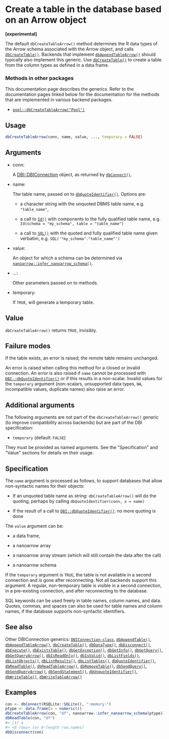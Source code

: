# Create a table in the database based on an Arrow object

**\[experimental\]**

The default `dbCreateTableArrow()` method determines the R data types of
the Arrow schema associated with the Arrow object, and calls
[`dbCreateTable()`](https://dbi.r-dbi.org/dev/reference/dbCreateTable.md).
Backends that implement
[`dbAppendTableArrow()`](https://dbi.r-dbi.org/dev/reference/dbAppendTableArrow.md)
should typically also implement this generic. Use
[`dbCreateTable()`](https://dbi.r-dbi.org/dev/reference/dbCreateTable.md)
to create a table from the column types as defined in a data frame.

### Methods in other packages

This documentation page describes the generics. Refer to the
documentation pages linked below for the documentation for the methods
that are implemented in various backend packages.

- [`pool::dbCreateTableArrow("Pool")`](http://rstudio.github.io/pool/reference/DBI-wrap.md)

## Usage

``` r
dbCreateTableArrow(conn, name, value, ..., temporary = FALSE)
```

## Arguments

- conn:

  A
  [DBI::DBIConnection](https://dbi.r-dbi.org/dev/reference/DBIConnection-class.md)
  object, as returned by
  [`dbConnect()`](https://dbi.r-dbi.org/dev/reference/dbConnect.md).

- name:

  The table name, passed on to
  [`dbQuoteIdentifier()`](https://dbi.r-dbi.org/dev/reference/dbQuoteIdentifier.md).
  Options are:

  - a character string with the unquoted DBMS table name, e.g.
    `"table_name"`,

  - a call to [`Id()`](https://dbi.r-dbi.org/dev/reference/Id.md) with
    components to the fully qualified table name, e.g.
    `Id(schema = "my_schema", table = "table_name")`

  - a call to [`SQL()`](https://dbi.r-dbi.org/dev/reference/SQL.md) with
    the quoted and fully qualified table name given verbatim, e.g.
    `SQL('"my_schema"."table_name"')`

- value:

  An object for which a schema can be determined via
  [`nanoarrow::infer_nanoarrow_schema()`](https://arrow.apache.org/nanoarrow/latest/r/reference/as_nanoarrow_schema.html).

- ...:

  Other parameters passed on to methods.

- temporary:

  If `TRUE`, will generate a temporary table.

## Value

`dbCreateTableArrow()` returns `TRUE`, invisibly.

## Failure modes

If the table exists, an error is raised; the remote table remains
unchanged.

An error is raised when calling this method for a closed or invalid
connection. An error is also raised if `name` cannot be processed with
[`DBI::dbQuoteIdentifier()`](https://dbi.r-dbi.org/dev/reference/dbQuoteIdentifier.md)
or if this results in a non-scalar. Invalid values for the `temporary`
argument (non-scalars, unsupported data types, `NA`, incompatible
values, duplicate names) also raise an error.

## Additional arguments

The following arguments are not part of the `dbCreateTableArrow()`
generic (to improve compatibility across backends) but are part of the
DBI specification:

- `temporary` (default: `FALSE`)

They must be provided as named arguments. See the "Specification" and
"Value" sections for details on their usage.

## Specification

The `name` argument is processed as follows, to support databases that
allow non-syntactic names for their objects:

- If an unquoted table name as string: `dbCreateTableArrow()` will do
  the quoting, perhaps by calling `dbQuoteIdentifier(conn, x = name)`

- If the result of a call to
  [`DBI::dbQuoteIdentifier()`](https://dbi.r-dbi.org/dev/reference/dbQuoteIdentifier.md):
  no more quoting is done

The `value` argument can be:

- a data frame,

- a nanoarrow array

- a nanoarrow array stream (which will still contain the data after the
  call)

- a nanoarrow schema

If the `temporary` argument is `TRUE`, the table is not available in a
second connection and is gone after reconnecting. Not all backends
support this argument. A regular, non-temporary table is visible in a
second connection, in a pre-existing connection, and after reconnecting
to the database.

SQL keywords can be used freely in table names, column names, and data.
Quotes, commas, and spaces can also be used for table names and column
names, if the database supports non-syntactic identifiers.

## See also

Other DBIConnection generics:
[`DBIConnection-class`](https://dbi.r-dbi.org/dev/reference/DBIConnection-class.md),
[`dbAppendTable()`](https://dbi.r-dbi.org/dev/reference/dbAppendTable.md),
[`dbAppendTableArrow()`](https://dbi.r-dbi.org/dev/reference/dbAppendTableArrow.md),
[`dbCreateTable()`](https://dbi.r-dbi.org/dev/reference/dbCreateTable.md),
[`dbDataType()`](https://dbi.r-dbi.org/dev/reference/dbDataType.md),
[`dbDisconnect()`](https://dbi.r-dbi.org/dev/reference/dbDisconnect.md),
[`dbExecute()`](https://dbi.r-dbi.org/dev/reference/dbExecute.md),
[`dbExistsTable()`](https://dbi.r-dbi.org/dev/reference/dbExistsTable.md),
[`dbGetException()`](https://dbi.r-dbi.org/dev/reference/dbGetException.md),
[`dbGetInfo()`](https://dbi.r-dbi.org/dev/reference/dbGetInfo.md),
[`dbGetQuery()`](https://dbi.r-dbi.org/dev/reference/dbGetQuery.md),
[`dbGetQueryArrow()`](https://dbi.r-dbi.org/dev/reference/dbGetQueryArrow.md),
[`dbIsReadOnly()`](https://dbi.r-dbi.org/dev/reference/dbIsReadOnly.md),
[`dbIsValid()`](https://dbi.r-dbi.org/dev/reference/dbIsValid.md),
[`dbListFields()`](https://dbi.r-dbi.org/dev/reference/dbListFields.md),
[`dbListObjects()`](https://dbi.r-dbi.org/dev/reference/dbListObjects.md),
[`dbListResults()`](https://dbi.r-dbi.org/dev/reference/dbListResults.md),
[`dbListTables()`](https://dbi.r-dbi.org/dev/reference/dbListTables.md),
[`dbQuoteIdentifier()`](https://dbi.r-dbi.org/dev/reference/dbQuoteIdentifier.md),
[`dbReadTable()`](https://dbi.r-dbi.org/dev/reference/dbReadTable.md),
[`dbReadTableArrow()`](https://dbi.r-dbi.org/dev/reference/dbReadTableArrow.md),
[`dbRemoveTable()`](https://dbi.r-dbi.org/dev/reference/dbRemoveTable.md),
[`dbSendQuery()`](https://dbi.r-dbi.org/dev/reference/dbSendQuery.md),
[`dbSendQueryArrow()`](https://dbi.r-dbi.org/dev/reference/dbSendQueryArrow.md),
[`dbSendStatement()`](https://dbi.r-dbi.org/dev/reference/dbSendStatement.md),
[`dbUnquoteIdentifier()`](https://dbi.r-dbi.org/dev/reference/dbUnquoteIdentifier.md),
[`dbWriteTable()`](https://dbi.r-dbi.org/dev/reference/dbWriteTable.md),
[`dbWriteTableArrow()`](https://dbi.r-dbi.org/dev/reference/dbWriteTableArrow.md)

## Examples

``` r
con <- dbConnect(RSQLite::SQLite(), ":memory:")
ptype <- data.frame(a = numeric())
dbCreateTableArrow(con, "df", nanoarrow::infer_nanoarrow_schema(ptype))
dbReadTable(con, "df")
#> [1] a
#> <0 rows> (or 0-length row.names)
dbDisconnect(con)
```
